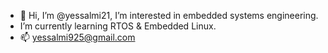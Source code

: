 - 👋 Hi, I’m @yessalmi21, I’m interested in embedded systems engineering. 
-  I’m currently learning RTOS & Embedded Linux.
- 📫 yessalmi925@gmail.com
